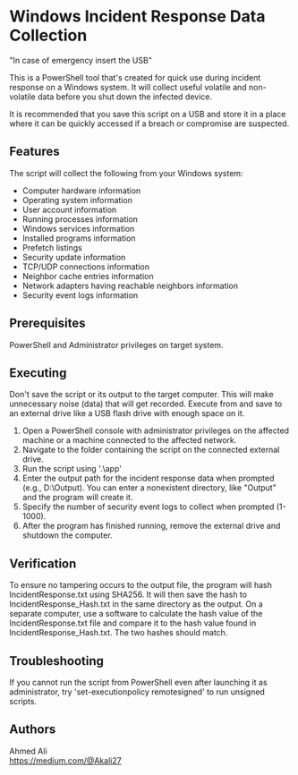 # Windows Incident Response Data Collection

"In case of emergency insert the USB" 

This is a PowerShell tool that's created for quick use during incident response on a Windows system. It will collect useful volatile and non-volatile data before you shut down the infected device. 

It is recommended that you save this script on a USB and store it in a place where it can be quickly accessed if a breach or compromise are suspected. 

## Features

The script will collect the following from your Windows system: 

- Computer hardware information
- Operating system information
- User account information
- Running processes information
- Windows services information
- Installed programs information
- Prefetch listings
- Security update information
- TCP/UDP connections information
- Neighbor cache entries information
- Network adapters having reachable neighbors information
- Security event logs information

## Prerequisites

PowerShell and Administrator privileges on target system. 

## Executing

Don't save the script or its output to the target computer. This will make unnecessary noise (data) that will get recorded. Execute from and save to an external drive like a USB flash drive with enough space on it. 

1) Open a PowerShell console with administrator privileges on the affected machine or a machine connected to the affected network. 
2) Navigate to the folder containing the script on the connected external drive. 
3) Run the script using '.\app'
4) Enter the output path for the incident response data when prompted (e.g., D:\Output). You can enter a nonexistent directory, like "Output" and the program will create it. 
5) Specify the number of security event logs to collect when prompted (1-1000).
6) After the program has finished running, remove the external drive and shutdown the computer. 

## Verification 

To ensure no tampering occurs to the output file, the program will hash IncidentResponse.txt using SHA256. It will then save the hash to IncidentResponse_Hash.txt in the same directory as the output. On a separate computer, use a software to calculate the hash value of the IncidentResponse.txt file and compare it to the hash value found in IncidentResponse_Hash.txt. The two hashes should match. 

## Troubleshooting

If you cannot run the script from PowerShell even after launching it as administrator, try 'set-executionpolicy remotesigned' to run unsigned scripts.

## Authors

Ahmed Ali  
https://medium.com/@Akali27



